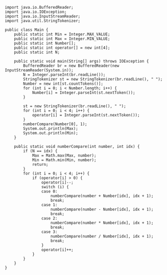 	
	import java.io.BufferedReader;
	import java.io.IOException;
	import java.io.InputStreamReader;
	import java.util.StringTokenizer;
	
	public class Main {
		public static int Min = Integer.MAX_VALUE;
		public static int Max = Integer.MIN_VALUE;
		public static int Number[];
		public static int operator[] = new int[4];
		public static int N;
	
		public static void main(String[] args) throws IOException {
			BufferedReader br = new BufferedReader(new InputStreamReader(System.in));
			N = Integer.parseInt(br.readLine());
			StringTokenizer st = new StringTokenizer(br.readLine(), " ");
			Number = new int[st.countTokens()];
			for (int i = 0; i < Number.length; i++) {
				Number[i] = Integer.parseInt(st.nextToken());
			}
			
			st = new StringTokenizer(br.readLine(), " ");
			for (int i = 0; i < 4; i++) {
				operator[i] = Integer.parseInt(st.nextToken());
			}
			numberCompare(Number[0], 1);
			System.out.println(Max);
			System.out.println(Min);
		}
	
		public static void numberCompare(int number, int idx) {
			if (N == idx) {
				Max = Math.max(Max, number);
				Min = Math.min(Min, number);
				return;
			}
			for (int i = 0; i < 4; i++) {
				if (operator[i] > 0) {
					operator[i]--;
					switch (i) {
					case 0:
						numberCompare(number + Number[idx], idx + 1);
						break;
					case 1:
						numberCompare(number - Number[idx], idx + 1);
						break;
					case 2:
						numberCompare(number * Number[idx], idx + 1);
						break;
					case 3:
						numberCompare(number / Number[idx], idx + 1);
						break;
					}
					operator[i]++;
				}
			}
		}
	}
